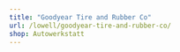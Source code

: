 ```yaml
---
title: "Goodyear Tire and Rubber Co"
url: /lowell/goodyear-tire-and-rubber-co/
shop: Autowerkstatt
---
```

